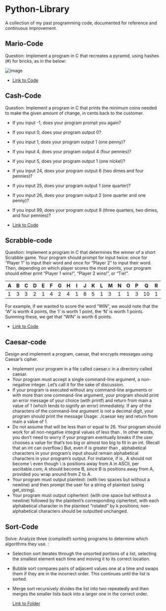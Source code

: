 # Python-Library
A collection of my past programming code, documented for reference and continuous improvement.

## Mario-Code
Question: Implement a program in C that recreates a pyramid, using hashes (#) for bricks, as in the below:

![image](https://github.com/user-attachments/assets/4cb91006-7a56-4e8c-b67d-4aab307c108d)

- <a href= "https://github.com/MR-S92/Python-Library/blob/main/mario.c">Link to Code </a>

## Cash-Code
Question: Implement a program in C that prints the minimum coins needed to make the given amount of change, in cents back to the customer. 

- If you input -1, does your program prompt you again?
- If you input 0, does your program output 0?
- If you input 1, does your program output 1 (one penny)?
- If you input 4, does your program output 4 (four pennies)?
- If you input 5, does your program output 1 (one nickel)?
- If you input 24, does your program output 6 (two dimes and four pennies)?
- If you input 25, does your program output 1 (one quarter)?
- If you input 26, does your program output 2 (one quarter and one penny)?
- If you input 99, does your program output 9 (three quarters, two dimes, and four pennies)?

- <a href= "https://github.com/MR-S92/Python-Library/blob/main/cash.c">Link to Code </a>

## Scrabble-code
Question: Implement a program in C that determines the winner of a short Scrabble game. Your program should prompt for input twice: once for “Player 1” to input their word and once for “Player 2” to input their word. Then, depending on which player scores the most points, your program should either print “Player 1 wins!”, “Player 2 wins!”, or “Tie!”.


| A | B | C | D | E | F | G | H | I | J | K | L | M | N | O | P | Q | R | S | T | U | V | W | X | Y | Z |
| --- | --- | --- | --- | --- | --- | --- | --- | --- | --- | --- | --- | --- | --- | --- | --- | --- | --- | --- | --- | --- | --- | --- | --- | --- | --- |
| 1 | 3 | 3 | 2 | 1 | 4 | 2 | 4 | 1 | 8 | 5 | 1 | 3 | 1 | 1 | 3 | 10 | 1 | 1 | 1 | 1 | 4 | 4 | 8 | 4 | 10 |

For example, if we wanted to score the word “WIN”, we would note that the ‘W’ is worth 4 points, the ‘I’ is worth 1 point, the ‘N’ is worth 1 points. Summing these, we get that “WIN” is worth 6 points.


- <a href= "https://github.com/MR-S92/Python-Library/blob/main/scrabble.c">Link to Code </a>

## Caesar-code
Design and implement a program, caesar, that encrypts messages using Caesar’s cipher.

- Implement your program in a file called caesar.c in a directory called caesar.
- Your program must accept a single command-line argument, a non-negative integer. Let’s call it 
 for the sake of discussion.
- If your program is executed without any command-line arguments or with more than one command-line argument, your program should print an error message of your choice (with printf) and return from main a value of 1 (which tends to signify an error) immediately.
If any of the characters of the command-line argument is not a decimal digit, your program should print the message Usage: ./caesar key and return from main a value of 1.
- Do not assume that 
 will be less than or equal to 26. Your program should work for all non-negative integral values of 
 less than 
. In other words, you don’t need to worry if your program eventually breaks if the user chooses a value for 
 that’s too big or almost too big to fit in an int. (Recall that an int can overflow.) But, even if 
 is greater than 
, alphabetical characters in your program’s input should remain alphabetical characters in your program’s output. For instance, if 
 is 
, A should not become \ even though \ is 
 positions away from A in ASCII, per asciitable.com; A should become B, since B is 
 positions away from A, provided you wrap around from Z to A.
- Your program must output plaintext: (with two spaces but without a newline) and then prompt the user for a string of plaintext (using get_string).
- Your program must output ciphertext: (with one space but without a newline) followed by the plaintext’s corresponding ciphertext, with each alphabetical character in the plaintext “rotated” by k positions; non-alphabetical characters should be outputted unchanged.

 ## Sort-Code
Solve: Analyze three (compiled!) sorting programs to determine which algorithms they use. :
- Selection sort iterates through the unsorted portions of a list, selecting the smallest element each time and moving it to its correct location.
- Bubble sort compares pairs of adjacent values one at a time and swaps them if they are in the incorrect order. This continues until the list is sorted.
- Merge sort recursively divides the list into two repeatedly and then merges the smaller lists back into a larger one in the correct order.
  
  <a href= "https://github.com/MR-S92/Python-Library/tree/main/Sort">Link to Folder </a>
  



